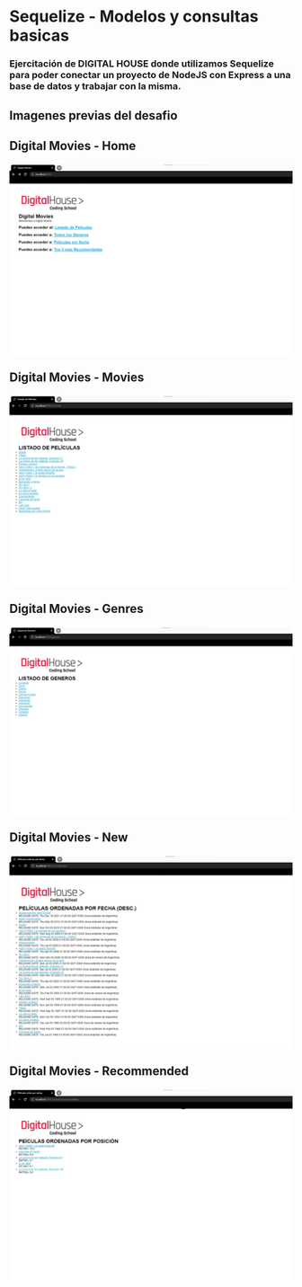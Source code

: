 # Sequelize - Modelos y consultas basicas

<h3>Ejercitación de DIGITAL HOUSE donde utilizamos Sequelize para poder conectar un proyecto de NodeJS con Express a una base de datos y trabajar con la misma.</h3>


<h2>Imagenes previas del desafio<h2>

<p>Digital Movies - Home</p>
<img src="https://github.com/victoriadaluz/Sequelize-Modelos-Consultas/blob/master/public/img/home.jpg">

<p>Digital Movies - Movies</p>
<img src="https://github.com/victoriadaluz/Sequelize-Modelos-Consultas/blob/master/public/img/movies.jpg">

<p>Digital Movies - Genres</p>
<img src="https://github.com/victoriadaluz/Sequelize-Modelos-Consultas/blob/master/public/img/genres.jpg">

<p>Digital Movies - New</p>
<img src="https://github.com/victoriadaluz/Sequelize-Modelos-Consultas/blob/master/public/img/date.jpg">

<p>Digital Movies - Recommended</p>
<img src="https://github.com/victoriadaluz/Sequelize-Modelos-Consultas/blob/master/public/img/recommended.jpg">
